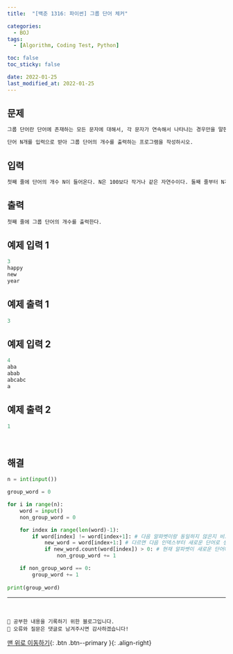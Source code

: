 ```yaml
---
title:  "[백준 1316: 파이썬] 그룹 단어 체커" 

categories:
  - BOJ
tags:
  - [Algorithm, Coding Test, Python]

toc: false
toc_sticky: false

date: 2022-01-25
last_modified_at: 2022-01-25
---
```


## 문제
```html
그룹 단어란 단어에 존재하는 모든 문자에 대해서, 각 문자가 연속해서 나타나는 경우만을 말한다. 예를 들면, ccazzzzbb는 c, a, z, b가 모두 연속해서 나타나고, kin도 k, i, n이 연속해서 나타나기 때문에 그룹 단어이지만, aabbbccb는 b가 떨어져서 나타나기 때문에 그룹 단어가 아니다.

단어 N개를 입력으로 받아 그룹 단어의 개수를 출력하는 프로그램을 작성하시오.
```


## 입력  
```html
첫째 줄에 단어의 개수 N이 들어온다. N은 100보다 작거나 같은 자연수이다. 둘째 줄부터 N개의 줄에 단어가 들어온다. 단어는 알파벳 소문자로만 되어있고 중복되지 않으며, 길이는 최대 100이다.
```

## 출력 
```html 
첫째 줄에 그룹 단어의 개수를 출력한다.
```

## 예제 입력 1
```python
3
happy
new
year
```

## 예제 출력 1
```python
3
```

## 예제 입력 2
```python
4
aba
abab
abcabc
a
```

## 예제 출력 2
```python
1
```

<br>

## 해결

```python
n = int(input())

group_word = 0

for i in range(n):
    word = input()
    non_group_word = 0

    for index in range(len(word)-1): 
        if word[index] != word[index+1]: # 다음 알파벳이랑 동일하지 않은지 비교
            new_word = word[index+1:] # 다르면 다음 인덱스부터 새로운 단어로 생성
            if new_word.count(word[index]) > 0: # 현재 알파벳이 새로운 단어에 있는지 체크
                non_group_word += 1

    if non_group_word == 0:  
        group_word += 1 
        
print(group_word)        
```



***
<br>

    💾 공부한 내용을 기록하기 위한 블로그입니다.
    📄 오류와 질문은 댓글로 남겨주시면 감사하겠습니다!

[맨 위로 이동하기](#){: .btn .btn--primary }{: .align-right}